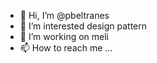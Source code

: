 - 👋 Hi, I’m @pbeltranes
- 👀 I’m interested design pattern
- 💞️ I’m working on meli
- 📫 How to reach me ...

<!---
pbeltranes/pbeltranes is a ✨ special ✨ repository because its `README.md` (this file) appears on your GitHub profile.
You can click the Preview link to take a look at your changes.
--->
